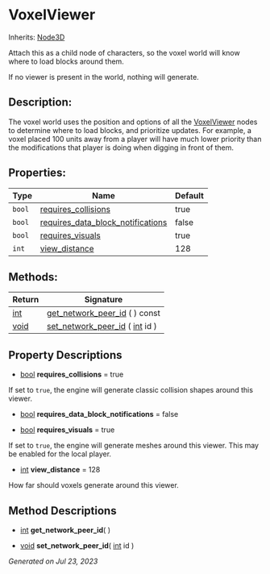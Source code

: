 # VoxelViewer

Inherits: [Node3D](https://docs.godotengine.org/en/stable/classes/class_node3d.html)


Attach this as a child node of characters, so the voxel world will know where to load blocks around them.

If no viewer is present in the world, nothing will generate.

## Description: 

The voxel world uses the position and options of all the [VoxelViewer](VoxelViewer.md) nodes to determine where to load blocks, and prioritize updates. For example, a voxel placed 100 units away from a player will have much lower priority than the modifications that player is doing when digging in front of them.

## Properties: 


Type    | Name                                                                       | Default 
------- | -------------------------------------------------------------------------- | --------
`bool`  | [requires_collisions](#i_requires_collisions)                              | true    
`bool`  | [requires_data_block_notifications](#i_requires_data_block_notifications)  | false   
`bool`  | [requires_visuals](#i_requires_visuals)                                    | true    
`int`   | [view_distance](#i_view_distance)                                          | 128     
<p></p>

## Methods: 


Return                                                                | Signature                                                                                                                  
--------------------------------------------------------------------- | ---------------------------------------------------------------------------------------------------------------------------
[int](https://docs.godotengine.org/en/stable/classes/class_int.html)  | [get_network_peer_id](#i_get_network_peer_id) ( ) const                                                                    
[void](#)                                                             | [set_network_peer_id](#i_set_network_peer_id) ( [int](https://docs.godotengine.org/en/stable/classes/class_int.html) id )  
<p></p>

## Property Descriptions

- [bool](https://docs.godotengine.org/en/stable/classes/class_bool.html)<span id="i_requires_collisions"></span> **requires_collisions** = true

If set to `true`, the engine will generate classic collision shapes around this viewer.

- [bool](https://docs.godotengine.org/en/stable/classes/class_bool.html)<span id="i_requires_data_block_notifications"></span> **requires_data_block_notifications** = false


- [bool](https://docs.godotengine.org/en/stable/classes/class_bool.html)<span id="i_requires_visuals"></span> **requires_visuals** = true

If set to `true`, the engine will generate meshes around this viewer. This may be enabled for the local player.

- [int](https://docs.godotengine.org/en/stable/classes/class_int.html)<span id="i_view_distance"></span> **view_distance** = 128

How far should voxels generate around this viewer.

## Method Descriptions

- [int](https://docs.godotengine.org/en/stable/classes/class_int.html)<span id="i_get_network_peer_id"></span> **get_network_peer_id**( ) 


- [void](#)<span id="i_set_network_peer_id"></span> **set_network_peer_id**( [int](https://docs.godotengine.org/en/stable/classes/class_int.html) id ) 


_Generated on Jul 23, 2023_
